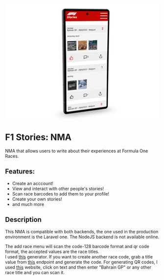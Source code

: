 <p align="center">
<img src="./readmeimg.png" width="500px">
</p>

# F1 Stories: NMA
NMA that allows users to write about their experiences at Formula One Races.


## Features:
- Create an acccount!
- View and interact with other people's stories!
- Scan race barcodes to add them to your profile!
- Create your own stories!
- and much more

## Description
This NMA is compatible with both backends, the one used in the production environment is the Laravel one.
The NodeJS backend is not available online.


The add race menu will scan the code-128 barcode format and qr code format, the accepted values are the race titles.      
I used <a href="https://barcode.tec-it.com/en/Code128?data=Bahrain%20GP">this</a> generator. If you want to create another race code, grab a title value from <a href="https://f1stories.herokuapp.com/api/races">this</a> endpoint and generate the code.
For generating QR codes, I used <a href="https://www.qr-code-generator.com/">this</a> website, click on text and then enter "Bahrain GP" or any other race title and you can scan it.
